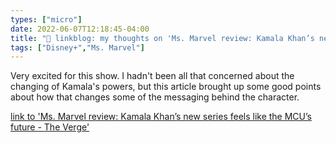 ```yaml
---
types: ["micro"]
date: 2022-06-07T12:18:45-04:00
title: "🔗 linkblog: my thoughts on 'Ms. Marvel review: Kamala Khan’s new series feels like the MCU’s future - The Verge'"
tags: ["Disney+","Ms. Marvel"]
---
```

Very excited for this show. I hadn't been all that concerned about the changing of Kamala's powers, but this article brought up some good points about how that changes some of the messaging behind the character.
 

[link to 'Ms. Marvel review: Kamala Khan’s new series feels like the MCU’s future - The Verge'](https://www.theverge.com/23141670/ms-marvel-review)
